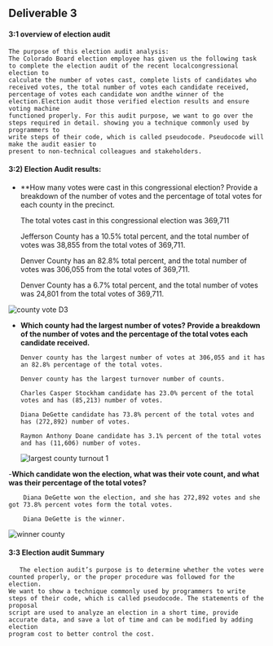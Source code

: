 
 
 ## Deliverable 3
 
   #### 3:1  overview of election audit
    The purpose of this election audit analysis: 
    The Colorado Board election employee has given us the following task to complete the election audit of the recent localcongressional election to 
    calculate the number of votes cast, complete lists of candidates who received votes, the total number of votes each candidate received, 
    percentage of votes each candidate won andthe winner of the election.Election audit those verified election results and ensure voting machine 
    functioned properly. For this audit purpose, we want to go over the steps required in detail. showing you a technique commonly used by programmers to 
    write steps of their code, which is called pseudocode. Pseudocode will make the audit easier to
    present to non-technical colleagues and stakeholders.
     
   #### 3:2) Election Audit results:
 
  - **How many votes were cast in this congressional election? Provide a breakdown of the number of votes and the percentage of total votes for each county in the precinct.
   
      The total votes cast in this congressional election was 369,711
   
      Jefferson County has a 10.5% total percent, and the total number of votes was 38,855 from the total votes of 369,711.
  
      Denver County has an 82.8% total percent, and the total number of votes was 306,055 from the total votes of 369,711.
  
      Denver County has a 6.7% total percent, and the total number of votes was 24,801 from the total votes of 369,711.
      
 ![county vote D3](https://user-images.githubusercontent.com/107454933/178224020-25a8e855-7c33-440d-b9f7-d904f979bd90.png)

      
  
  - **Which county had the largest number of votes? Provide a breakdown of the number of votes and the percentage of the total votes each candidate received.**
        
        Denver county has the largest number of votes at 306,055 and it has an 82.8% percentage of the total votes.
        
        Denver county has the largest turnover number of counts.
        
        Charles Casper Stockham candidate has 23.0% percent of the total votes and has (85,213) number of votes.
        
        Diana DeGette candidate has 73.8% percent of the total votes and has (272,892) number of votes.
        
        Raymon Anthony Doane candidate has 3.1% percent of the total votes and has (11,606) number of votes.
	
	![largest county turnout 1](https://user-images.githubusercontent.com/107454933/178222920-c9af5e8e-5f13-44b7-97a5-7c75b2b52ebd.png)

	
        
   -**Which candidate won the election, what was their vote count, and what was their percentage of the total votes?**
    
        Diana DeGette won the election, and she has 272,892 votes and she got 73.8% percent votes form the total votes.
        
        Diana DeGette is the winner.
![winner county](https://user-images.githubusercontent.com/107454933/178223758-a114fcaf-9a9c-41fb-8e6e-bb5528399673.png)
	
	

   #### 3:3 Election audit Summary
		
       The election audit’s purpose is to determine whether the votes were counted properly, or the proper procedure was followed for the election. 
    We want to show a technique commonly used by programmers to write steps of their code, which is called pseudocode. The statements of the proposal
    script are used to analyze an election in a short time, provide accurate data, and save a lot of time and can be modified by adding election 
    program cost to better control the cost.
	
